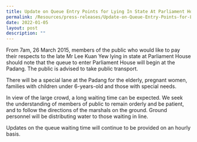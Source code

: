 ```yaml
---
title: Update on Queue Entry Points for Lying In State At Parliament House
permalink: /Resources/press-releases/Update-on-Queue-Entry-Points-for-Lying-In-State-At-Parliament-House
date: 2022-01-05
layout: post
description: ""
---
```

From 7am, 26 March 2015, members of the public who would like to pay their respects to the late Mr Lee Kuan Yew lying in state at Parliament House should note that the queue to enter Parliament House will begin at the Padang. The public is advised to take public transport.

There will be a special lane at the Padang for the elderly, pregnant women, families with children under 6-years-old and those with special needs.

In view of the large crowd, a long waiting time can be expected. We seek the understanding of members of public to remain orderly and be patient, and to follow the directions of the marshals on the ground. Ground personnel will be distributing water to those waiting in line.

Updates on the queue waiting time will continue to be provided on an hourly basis.